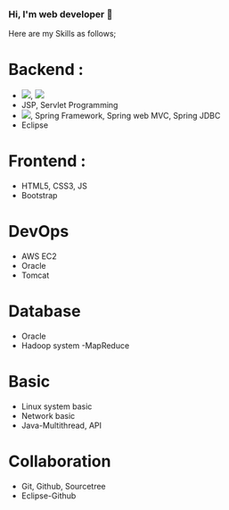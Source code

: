 ### Hi, I'm web developer 👋

Here are my Skills as follows;

# Backend :
- <img src="https://img.shields.io/badge/#007396?style=flat-square&logo=java&logoColor=white"/></a>, <img src="https://img.shields.io/badge/Python-3766AB?style=flat-square&logo=Python&logoColor=white"/></a>
- JSP, Servlet Programming
- <img src="https://img.shields.io/badge/#6DB33F?style=flat-square&logo=spring&logoColor=white"/></a>, Spring Framework, Spring web MVC, Spring JDBC
- Eclipse

# Frontend :
- HTML5, CSS3, JS
- Bootstrap

# DevOps
- AWS EC2
- Oracle
- Tomcat

# Database
- Oracle
- Hadoop system -MapReduce

# Basic
- Linux system basic
- Network basic
- Java-Multithread, API

# Collaboration
- Git, Github, Sourcetree
- Eclipse-Github
